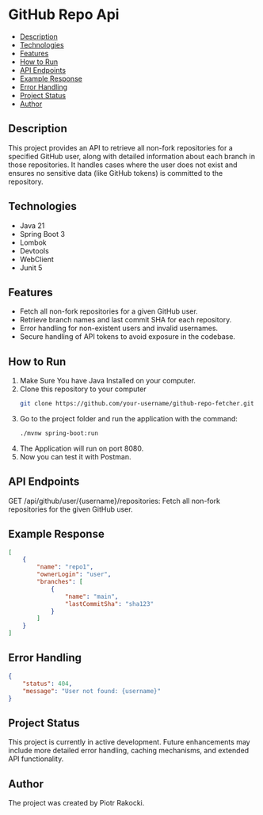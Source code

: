 # GitHub Repo Api

- [Description](#description)
- [Technologies](#technologies)
- [Features](#features)
- [How to Run](#how-to-run)
- [API Endpoints](#api-endpoints)
- [Example Response](#example-response)
- [Error Handling](#error-handling)
- [Project Status](#project-status)
- [Author](#author)

## Description

This project provides an API to retrieve all non-fork repositories for a specified GitHub user, 
along with detailed information about each branch in those repositories. 
It handles cases where the user does not exist and ensures no sensitive data (like GitHub tokens) is committed to the repository.

## Technologies

- Java 21
- Spring Boot 3
- Lombok
- Devtools
- WebClient
- Junit 5

## Features

- Fetch all non-fork repositories for a given GitHub user.
- Retrieve branch names and last commit SHA for each repository.
- Error handling for non-existent users and invalid usernames.
- Secure handling of API tokens to avoid exposure in the codebase.

## How to Run

1. Make Sure You have Java Installed on your computer.
2. Clone this repository to your computer
   ```sh
   git clone https://github.com/your-username/github-repo-fetcher.git
3. Go to the project folder and run the application with the command:
   ```sh
   ./mvnw spring-boot:run
5. The Application will run on port 8080.
6. Now you can test it with Postman.

## API Endpoints

GET /api/github/user/{username}/repositories: Fetch all non-fork repositories for the given GitHub user.

## Example Response

```json
[
    {
        "name": "repo1",
        "ownerLogin": "user",
        "branches": [
            {
                "name": "main",
                "lastCommitSha": "sha123"
            }
        ]
    }
]
```

## Error Handling

```json
{
    "status": 404,
    "message": "User not found: {username}"
}
```

## Project Status

This project is currently in active development. Future enhancements may include more detailed error handling, caching mechanisms, and extended API functionality.

## Author

The project was created by Piotr Rakocki.
